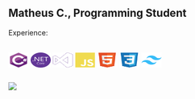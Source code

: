 <!-- eai curioso -->
## Matheus C., Programming Student

Experience:

<div style="display: inline_block"><br>
  <img align="center" alt="csharp" height="30" width="40" src="https://raw.githubusercontent.com/devicons/devicon/master/icons/csharp/csharp-original.svg">
  <img align="center" alt="dotnet" height="30" width="40" src="https://raw.githubusercontent.com/devicons/devicon/master/icons/dotnetcore/dotnetcore-original.svg">
  <img align="center" alt="dotnet" height="30" width="40" src="https://raw.githubusercontent.com/devicons/devicon/master/icons/visualstudio/visualstudio-line.svg">
  <img align="center" alt="js" height="30" width="40" src="https://raw.githubusercontent.com/devicons/devicon/master/icons/javascript/javascript-plain.svg">
  <img align="center" alt="html" height="30" width="40" src="https://raw.githubusercontent.com/devicons/devicon/master/icons/html5/html5-original.svg">
  <img align="center" alt="css" height="30" width="40" src="https://raw.githubusercontent.com/devicons/devicon/master/icons/css3/css3-original.svg">
  <img align="center" alt="tailwind" height="30" width="40" src="https://github.com/devicons/devicon/blob/master/icons/tailwindcss/tailwindcss-original.svg">
</div>
  
  ##
 
<div> 
  <a href="https://www.youtube.com/@matheusc7" target="_blank"><img src="https://img.shields.io/badge/YouTube-FF0000?style=for-the-badge&logo=youtube&logoColor=white" target="_blank"></a>
  <!-- <a href="https://www.instagram.com/" target="_blank"><img src="https://img.shields.io/badge/-Instagram-%23E4405F?style=for-the-badge&logo=instagram&logoColor=white" target="_blank"></a> -->
  <!-- <a href="https://discord.com/" target="_blank"><img src="https://img.shields.io/badge/Discord-7289DA?style=for-the-badge&logo=discord&logoColor=white" target="_blank"></a> -->
  <!-- <a href="https://www.linkedin.com/in/" target="_blank"><img src="https://img.shields.io/badge/-LinkedIn-%230077B5?style=for-the-badge&logo=linkedin&logoColor=white" target="_blank"></a> -->
  
</div>
